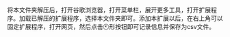 将本文件夹解压后，打开谷歌浏览器，打开菜单栏，展开更多工具，打开扩展程序。加载已解压的扩展程序，选择本文件夹即可。添加本扩展以后，在右上角可以固定扩展程序，打开网页，然后点击🕙形按钮即可记录信息并保存为csv文件。
